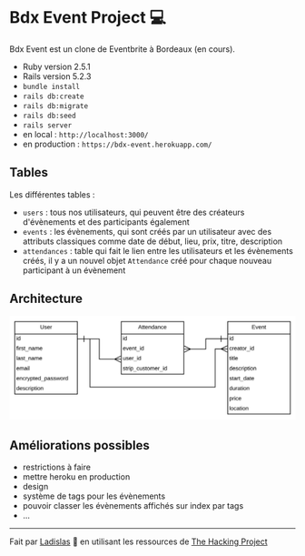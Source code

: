 <h1>Bdx Event Project 💻</h1>

Bdx Event est un clone de Eventbrite à Bordeaux (en cours).

* Ruby version 2.5.1
* Rails version 5.2.3
* `bundle install`
* `rails db:create`
* `rails db:migrate`
* `rails db:seed`
* `rails server`
* en local : `http://localhost:3000/`
* en production : `https://bdx-event.herokuapp.com/`

<h2>Tables</h2>

Les différentes tables : 
* `users` : tous nos utilisateurs, qui peuvent être des créateurs d'évènements et des participants également
* `events` : les évènements, qui sont créés par un utilisateur avec des attributs classiques comme date de début, lieu, prix, titre, description
* `attendances` : table qui fait le lien entre les utilisateurs et les évènements créés, il y a un nouvel objet `Attendance` créé pour chaque nouveau participant à un évènement

<h2>Architecture</h2>

![Architecture Base de données](app/assets/images/db.png)

<h2>Améliorations possibles</h2>

* restrictions à faire
* mettre heroku en production
* design
* système de tags pour les évènements
* pouvoir classer les évènements affichés sur index par tags
* ...

--------

Fait par [Ladislas](https://github.com/ladislasfontaine) 🤙 en utilisant les ressources de [The Hacking Project](https://www.thehackingproject.org)